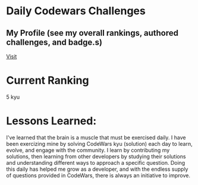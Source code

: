 # Daily Codewars Challenges

## My Profile (see my overall rankings, authored challenges, and badge.s)
 [Visit](https://www.codewars.com/users/toniwilliams1)


# Current Ranking
5 kyu


# Lessons Learned: 
I've learned that the brain is a muscle that must be exercised daily. I have been exercizing mine by solving CodeWars kyu (solution) each day to learn, evolve, and engage with the community. I learn by contributing my solutions, then learning from other developers by studying their solutions and understanding different ways to approach a specific question. Doing this daily has helped me grow as a developer, and with the endless supply of questions provided in CodeWars, there is always an initiative to improve.

